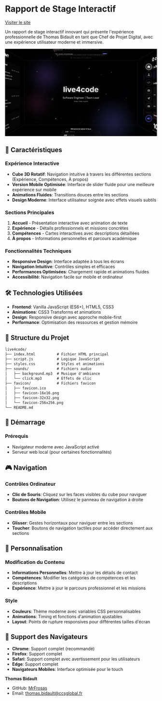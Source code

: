 # Rapport de Stage Interactif

[Visiter le site](https://l1ve4code.github.io/live4code/)

Un rapport de stage interactif innovant qui présente l'expérience professionnelle de Thomas Bidault en tant que Chef de Projet Digital, avec une expérience utilisateur moderne et immersive.

![Capture d'écran](resources/image.png)

## 🚀 Caractéristiques

### Expérience Interactive
- **Cube 3D Rotatif**: Navigation intuitive à travers les différentes sections (Expérience, Compétences, À propos)
- **Version Mobile Optimisée**: Interface de slider fluide pour une meilleure expérience sur mobile
- **Animations Fluides**: Transitions douces entre les sections
- **Design Moderne**: Interface utilisateur soignée avec effets visuels subtils

### Sections Principales
1. **Accueil** - Présentation interactive avec animation de texte
2. **Expérience** - Détails professionnels et missions concrètes
3. **Compétences** - Cartes interactives avec descriptions détaillées
4. **À propos** - Informations personnelles et parcours académique

### Fonctionnalités Techniques
- **Responsive Design**: Interface adaptée à tous les écrans
- **Navigation Intuitive**: Contrôles simples et efficaces
- **Performances Optimisées**: Chargement rapide et animations fluides
- **Accessibilité**: Navigation facile sur mobile et ordinateur

## 🛠️ Technologies Utilisées

- **Frontend**: Vanilla JavaScript (ES6+), HTML5, CSS3
- **Animations**: CSS3 Transforms et animations
- **Design**: Responsive design avec approche mobile-first
- **Performance**: Optimisation des ressources et gestion mémoire

## 📁 Structure du Projet

```
live4code/
├── index.html          # Fichier HTML principal
├── script.js           # Logique JavaScript
├── styles.css          # Styles et animations
├── sounds/             # Fichiers audio
│   ├── background.mp3  # Musique d'ambiance
│   └── click.mp3       # Effets de clic
├── favicon/            # Fichiers favicon
│   ├── favicon.ico
│   ├── favicon-16x16.png
│   ├── favicon-32x32.png
│   └── favicon-256x256.png
└── README.md
```

## 🚀 Démarrage

### Prérequis
- Navigateur moderne avec JavaScript activé
- Serveur web local (pour certaines fonctionnalités)

## 🎮 Navigation

### Contrôles Ordinateur
- **Clic de Souris**: Cliquez sur les faces visibles du cube pour naviguer
- **Boutons de Navigation**: Utilisez le panneau de navigation à droite

### Contrôles Mobile
- **Glisser**: Gestes horizontaux pour naviguer entre les sections
- **Toucher**: Boutons de navigation tactiles pour accéder directement aux sections

## 🎨 Personnalisation

### Modification du Contenu
- **Informations Personnelles**: Mettre à jour les détails de contact
- **Compétences**: Modifier les catégories de compétences et les descriptions
- **Expérience**: Mettre à jour le parcours professionnel et les missions

### Style
- **Couleurs**: Thème moderne avec variables CSS personnalisables
- **Animations**: Timing et fonctions d'animation ajustables
- **Layout**: Points de rupture responsives pour différentes tailles d'écran

## 📱 Support des Navigateurs

- **Chrome**: Support complet (recommandé)
- **Firefox**: Support complet
- **Safari**: Support complet avec avertissement pour les utilisateurs
- **Edge**: Support complet
- **Navigateurs Mobiles**: Interface optimisée pour le touch

**Thomas Bidault**
- GitHub: [MrFrosas](https://github.com/MrFrosas)
- Email: thomas.bidault@ccsglobal.fr
